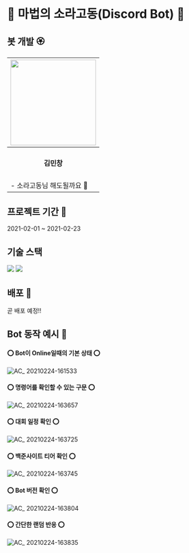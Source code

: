 # 🌸 마법의 소라고동(Discord Bot) 🌸

## 봇 개발 🏵

|<a href="https://github.com/superpangE"><img src = "https://avatars0.githubusercontent.com/u/62474560?s=460&v=4" width="200" height="200"/></a>
|------|
|<div align ="center"><h4>김민창</h4><div>|
|- 소라고동님 해도될까요 🌵|
  
## 프로젝트 기간 🌸

2021-02-01 ~ 2021-02-23

## 기술 스택
![](https://img.shields.io/badge/python-v3.8.5-red)
![](https://img.shields.io/badge/bot-Discord-blue?style=flat-square)

## 배포 🍁

곧 배포 예정!!

## Bot 동작 예시 🌻

<div>

#### ⭕ Bot이 Online일때의 기본 상태 ⭕
![AC_ 20210224-161533](https://user-images.githubusercontent.com/62474560/108963458-75ab7700-76bd-11eb-82f6-66393e2f5452.gif)

#### ⭕ 명령어를 확인할 수 있는 구문 ⭕
![AC_ 20210224-163657](https://user-images.githubusercontent.com/62474560/108964894-6cbba500-76bf-11eb-9975-3b083d760414.gif)

#### ⭕ 대회 일정 확인 ⭕
![AC_ 20210224-163725](https://user-images.githubusercontent.com/62474560/108964903-704f2c00-76bf-11eb-9dcd-f87f45f46f69.gif)

#### ⭕ 백준사이트 티어 확인 ⭕
![AC_ 20210224-163745](https://user-images.githubusercontent.com/62474560/108964912-734a1c80-76bf-11eb-8097-cb9f22826d7e.gif)

#### ⭕ Bot 버전 확인 ⭕
![AC_ 20210224-163804](https://user-images.githubusercontent.com/62474560/108964916-7513e000-76bf-11eb-8702-609b8a733b35.gif)

#### ⭕ 간단한 랜덤 반응 ⭕
![AC_ 20210224-163835](https://user-images.githubusercontent.com/62474560/108964917-77763a00-76bf-11eb-899e-af58f4f39cf6.gif)
<br>

